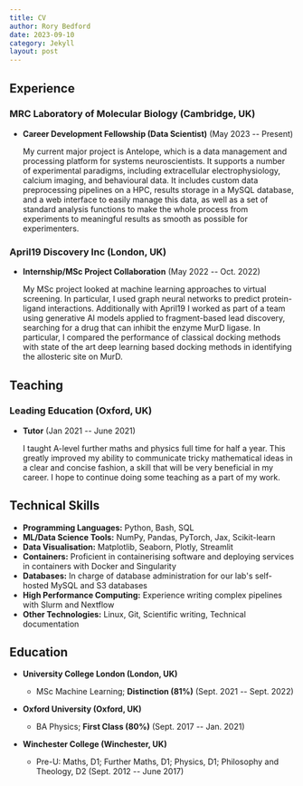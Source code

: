 ```yaml
---
title: CV
author: Rory Bedford
date: 2023-09-10
category: Jekyll
layout: post
---
```


## Experience

### MRC Laboratory of Molecular Biology (Cambridge, UK)
- **Career Development Fellowship (Data Scientist)** (May 2023 -- Present)

    My current major project is Antelope, which is a data management and processing platform for systems neuroscientists. It supports a number of experimental paradigms, including extracellular electrophysiology, calcium imaging, and behavioural data. It includes custom data preprocessing pipelines on a HPC, results storage in a MySQL database, and a web interface to easily manage this data, as well as a set of standard analysis functions to make the whole process from experiments to meaningful results as smooth as possible for experimenters.

### April19 Discovery Inc (London, UK)
- **Internship/MSc Project Collaboration** (May 2022 -- Oct. 2022)

    My MSc project looked at machine learning approaches to virtual screening. In particular, I used graph neural networks to predict protein-ligand interactions. Additionally with April19 I worked as part of a team using generative AI models applied to fragment-based lead discovery, searching for a drug that can inhibit the enzyme MurD ligase. In particular, I compared the performance of classical docking methods with state of the art deep learning based docking methods in identifying the allosteric site on MurD.

## Teaching

### Leading Education (Oxford, UK)
- **Tutor** (Jan 2021 -- June 2021)

    I taught A-level further maths and physics full time for half a year. This greatly improved my ability to communicate tricky mathematical ideas in a clear and concise fashion, a skill that will be very beneficial in my career. I hope to continue doing some teaching as a part of my work.

## Technical Skills

- **Programming Languages:** Python, Bash, SQL
- **ML/Data Science Tools:** NumPy, Pandas, PyTorch, Jax, Scikit-learn
- **Data Visualisation:** Matplotlib, Seaborn, Plotly, Streamlit
- **Containers:** Proficient in containerising software and deploying services in containers with Docker and Singularity
- **Databases:** In charge of database administration for our lab's self-hosted MySQL and S3 databases
- **High Performance Computing:** Experience writing complex pipelines with Slurm and Nextflow
- **Other Technologies:** Linux, Git, Scientific writing, Technical documentation

## Education

- **University College London (London, UK)**
  - MSc Machine Learning; **Distinction (81%)** (Sept. 2021 -- Sept. 2022)

- **Oxford University (Oxford, UK)**
  - BA Physics; **First Class (80%)** (Sept. 2017 -- Jan. 2021)

- **Winchester College (Winchester, UK)**
  - Pre-U: Maths, D1; Further Maths, D1; Physics, D1; Philosophy and Theology, D2 (Sept. 2012 -- June 2017)

